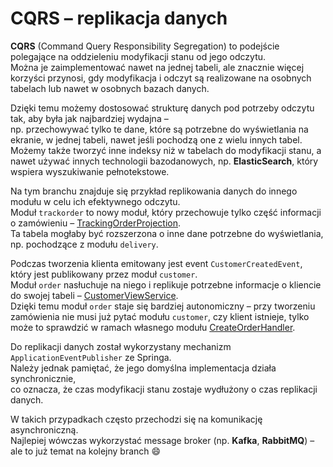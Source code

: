 # CQRS – replikacja danych

**CQRS** (Command Query Responsibility Segregation) to podejście polegające na oddzieleniu modyfikacji stanu od jego odczytu.  
Można je zaimplementować nawet na jednej tabeli, ale znacznie więcej korzyści przynosi, gdy modyfikacja i odczyt są realizowane na osobnych tabelach lub nawet w osobnych bazach danych.

Dzięki temu możemy dostosować strukturę danych pod potrzeby odczytu tak, aby była jak najbardziej wydajna –  
np. przechowywać tylko te dane, które są potrzebne do wyświetlania na ekranie, w jednej tabeli, nawet jeśli pochodzą one z wielu innych tabel.  
Możemy także tworzyć inne indeksy niż w tabelach do modyfikacji stanu, a nawet używać innych technologii bazodanowych, np. **ElasticSearch**, który wspiera wyszukiwanie pełnotekstowe.

Na tym branchu znajduje się przykład replikowania danych do innego modułu w celu ich efektywnego odczytu.  
Moduł `trackorder` to nowy moduł, który przechowuje tylko część informacji o zamówieniu – [TrackingOrderProjection](src/main/java/pl/kopytka/trackorder/TrackingOrderProjection.java).  
Ta tabela mogłaby być rozszerzona o inne dane potrzebne do wyświetlania, np. pochodzące z modułu `delivery`.

Podczas tworzenia klienta emitowany jest event `CustomerCreatedEvent`, który jest publikowany przez moduł `customer`.  
Moduł `order` nasłuchuje na niego i replikuje potrzebne informacje o kliencie do swojej tabeli – [CustomerViewService](src/main/java/pl/kopytka/order/replication/CustomerViewService.java).  
Dzięki temu moduł `order` staje się bardziej autonomiczny – przy tworzeniu zamówienia nie musi już pytać modułu `customer`, czy klient istnieje, tylko może to sprawdzić w ramach własnego modułu [CreateOrderHandler](src/main/java/pl/kopytka/order/command/create/CreateOrderHandler.java).

Do replikacji danych został wykorzystany mechanizm `ApplicationEventPublisher` ze Springa.  
Należy jednak pamiętać, że jego domyślna implementacja działa synchronicznie,  
co oznacza, że czas modyfikacji stanu zostaje wydłużony o czas replikacji danych.

W takich przypadkach często przechodzi się na komunikację asynchroniczną.  
Najlepiej wówczas wykorzystać message broker (np. **Kafka**, **RabbitMQ**) – ale to już temat na kolejny branch 😄

